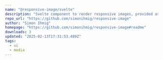 ```yaml
---
name: "@responsive-image/svelte"
description: "Svelte component to render responsive images, provided as locally processed images or loaded remotely from Image CDNs"
repo_url: "https://github.com/simonihmig/responsive-image"
author: "Simon Ihmig"
homepage: "https://github.com/simonihmig/responsive-image#readme"
downloads: 3
updated: "2025-02-13T17:31:53.489Z"
tags: 
  - ui
  - media
---
```

